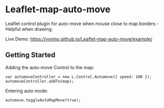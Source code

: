 # Leaflet-map-auto-move

Leaflet control plugin for auto-move when mouse close to map borders - Helpful when drawing.

Live Demo: https://yvnino.github.io/Leaflet-map-auto-move/example/

## Getting Started

Adding the auto-move Control to the map:

```
var automoveController = new L.Control.Automove({ speed: 100 });
automoveController.addTo(map);
```
Entering auto mode:

```
automove.toggleAutoMapMove(true);
```


